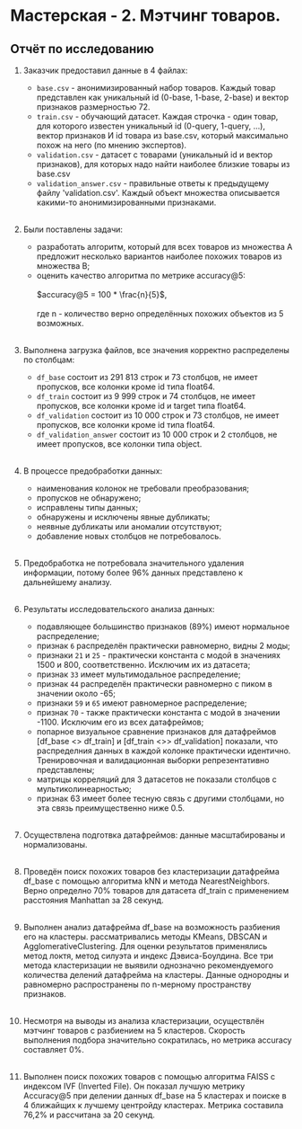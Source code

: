 # Мастерская - 2. Мэтчинг товаров.

## Отчёт по исследованию

1. Заказчик предоставил данные в 4 файлах:
    - `base.csv` - анонимизированный набор товаров. Каждый товар представлен как уникальный id (0-base, 1-base, 2-base) и вектор признаков размерностью 72.
    - `train.csv` - обучающий датасет. Каждая строчка - один товар, для которого известен уникальный id (0-query, 1-query, …), вектор признаков И id товара из base.csv, который максимально похож на него (по мнению экспертов).
    - `validation.csv` - датасет с товарами (уникальный id и вектор признаков), для которых надо найти наиболее близкие товары из base.csv
    - `validation_answer.csv` - правильные ответы к предыдущему файлу 'validation.csv'.
    Каждый объект множества описывается какими-то анонимизированными признаками.
<br><br>

2. Были поставлены задачи:
    - разработать алгоритм, который для всех товаров из множества A предложит несколько вариантов наиболее похожих товаров из множества B;
    - оценить качество алгоритма по метрике accuracy@5:<br><br>
        $accuracy@5 = 100 * \frac{n}{5}$,<br><br>
        где n - количество верно определённых похожих объектов из 5 возможных.
<br><br>

3. Выполнена загрузка файлов, все значения корректно распределены по столбцам:
    - `df_base` состоит из 291 813 строк и 73 столбцов, не имеет пропусков, все колонки кроме id типа float64.
    - `df_train` состоит из 9 999 строк и 74 столбцов, не имеет пропусков, все колонки кроме id и target типа float64.
    - `df_validation` состоит из 10 000 строк и 73 столбцов, не имеет пропусков, все колонки кроме id типа float64.
    - `df_validation_answer` состоит из 10 000 строк и 2 столбцов, не имеет пропусков, все колонки типа object.
<br><br>

4. В процессе предобработки данных:
    - наименования колонок не требовали преобразования;
    - пропусков не обнаружено;
    - исправлены типы данных;
    - обнаружены и исключены явные дубликаты;
    - неявные дубликаты или аномалии отсутствуют;
    - добавление новых столбцов не потребовалось.
<br><br>

5. Предобработка не потребовала значительного удаления информации, потому более 96% данных представлено к дальнейшему анализу.
<br><br>

6. Результаты исследовательского анализа данных:
    - подавляющее большинство признаков (89%) имеют нормальное распределение;
    - признак `6` распределён практически равномерно, видны 2 моды;
    - признаки `21` и `25` - практически константа с модой в значениях 1500 и 800, соответственно. Исключим их из датасета;
    - признак `33` имеет мультимодальное распределение;
    - признак `44` распределён практически равномерно с пиком в значении около -65;
    - признаки `59` и `65` имеют равномерное распределение;
    - признак `70` - также практически константа с модой в значении -1100. Исключим его из всех датафреймов;
    - попарное визуальное сравнение признаков для датафреймов [df_base <> df_train] и [df_train <>> df_validation] показали, что распределния данных в каждой колонке практически идентично. Тренировочная и валидационная выборки репрезентативно представлены;
    - матрицы корреляций для 3 датасетов не показали столбцов с мультиколинеарностью;
    - признак 63 имеет более тесную связь с другими столбцами, но эта связь преимущественно ниже 0.5.
<br><br>

7. Осуществлена подготвка датафреймов: данные масштабированы и нормализованы.
<br><br>

8. Проведён поиск похожих товаров без кластеризации датафрейма df_base с помощью алгоритма kNN и метода NearestNeighbors.<br>
Верно определно 70% товаров для датасета df_train с применением расстояния Manhattan за 28 секунд.
<br><br>

9. Выполнен анализ датафрейма df_base на возможность разбиения его на кластеры. рассматривались методы KMeans, DBSCAN и AgglomerativeClustering. Для оценки результатов применялись метод локтя, метод силуэта и индекс Дэвиса-Боулдина. Все три метода кластеризации не выявили однозначно рекомендуемого количества делений датафрейма на кластеры. Данные однородны и равномерно распространены по n-мерному пространству признаков.
<br><br>

10. Несмотря на выводы из анализа кластеризации, осуществлён мэтчинг товаров с разбиением на 5 кластеров. Скорость выполнения подбора значительно сократилась, но метрика accuracy составляет 0%.
<br><br>

11. Выполнен поиск похожих товаров с помощью алгоритма FAISS с индексом IVF (Inverted File). Он показал лучшую метрику Accuracy@5 при делении данных df_base на 5 кластерах и поиске в 4 ближайщих к лучшему центройду кластерах. Метрика составила 76,2% и рассчитана за 20 секунд.